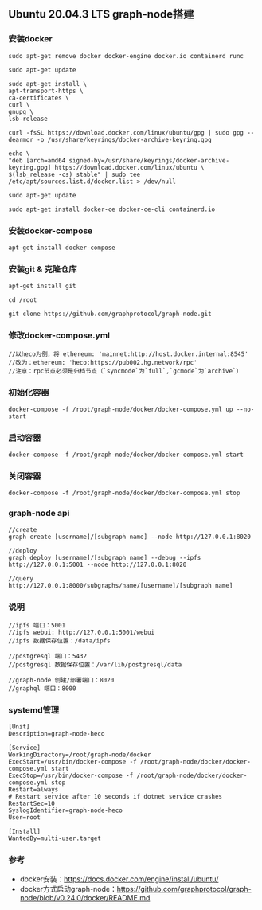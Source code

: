 ## Ubuntu 20.04.3 LTS graph-node搭建
### 安装docker
    sudo apt-get remove docker docker-engine docker.io containerd runc

    sudo apt-get update

    sudo apt-get install \
    apt-transport-https \
    ca-certificates \
    curl \
    gnupg \
    lsb-release

    curl -fsSL https://download.docker.com/linux/ubuntu/gpg | sudo gpg --dearmor -o /usr/share/keyrings/docker-archive-keyring.gpg

    echo \
    "deb [arch=amd64 signed-by=/usr/share/keyrings/docker-archive-keyring.gpg] https://download.docker.com/linux/ubuntu \
    $(lsb_release -cs) stable" | sudo tee /etc/apt/sources.list.d/docker.list > /dev/null

    sudo apt-get update

    sudo apt-get install docker-ce docker-ce-cli containerd.io
### 安装docker-compose
    apt-get install docker-compose

### 安装git & 克隆仓库
    apt-get install git

    cd /root

    git clone https://github.com/graphprotocol/graph-node.git

### 修改docker-compose.yml
    //以heco为例，将 ethereum: 'mainnet:http://host.docker.internal:8545'    
    //改为：ethereum: 'heco:https://pub002.hg.network/rpc'
    //注意：rpc节点必须是归档节点（`syncmode`为`full`,`gcmode`为`archive`）

### 初始化容器
    docker-compose -f /root/graph-node/docker/docker-compose.yml up --no-start

### 启动容器
    docker-compose -f /root/graph-node/docker/docker-compose.yml start

### 关闭容器
    docker-compose -f /root/graph-node/docker/docker-compose.yml stop

### graph-node api
    //create
    graph create [username]/[subgraph name] --node http://127.0.0.1:8020

    //deploy
    graph deploy [username]/[subgraph name] --debug --ipfs http://127.0.0.1:5001 --node http://127.0.0.1:8020    

    //query
    http://127.0.0.1:8000/subgraphs/name/[username]/[subgraph name]

### 说明
    //ipfs 端口：5001
    //ipfs webui: http://127.0.0.1:5001/webui
    //ipfs 数据保存位置：/data/ipfs

    //postgresql 端口：5432
    //postgresql 数据保存位置：/var/lib/postgresql/data

    //graph-node 创建/部署端口：8020
    //graphql 端口：8000

### systemd管理
    [Unit]	
    Description=graph-node-heco	

    [Service]	
    WorkingDirectory=/root/graph-node/docker
    ExecStart=/usr/bin/docker-compose -f /root/graph-node/docker/docker-compose.yml start
    ExecStop=/usr/bin/docker-compose -f /root/graph-node/docker/docker-compose.yml stop
    Restart=always	
    # Restart service after 10 seconds if dotnet service crashes	
    RestartSec=10  
    SyslogIdentifier=graph-node-heco
    User=root	

    [Install]	
    WantedBy=multi-user.target

### 参考
- docker安装：https://docs.docker.com/engine/install/ubuntu/
- docker方式启动graph-node：https://github.com/graphprotocol/graph-node/blob/v0.24.0/docker/README.md